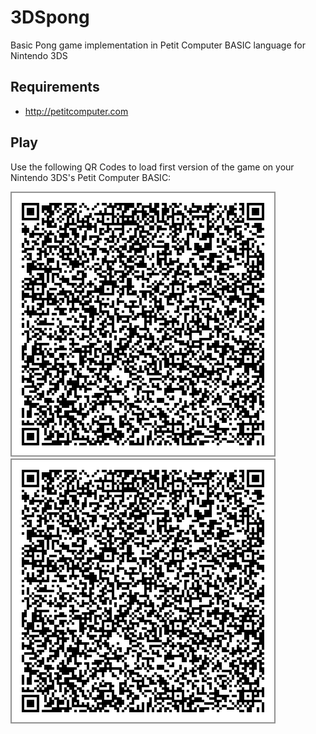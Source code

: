 3DSpong
=======

Basic Pong game implementation in Petit Computer BASIC language for Nintendo 3DS

Requirements
------------

- http://petitcomputer.com

Play
----

Use the following QR Codes to load first version of the game on your Nintendo 3DS's Petit Computer BASIC:

![First](/qrcodes_v1/qr0_big.png)
![Second](/qrcodes_v1/qr0_big.png)
